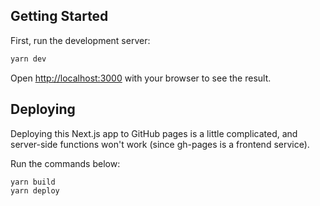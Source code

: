 ## Getting Started

First, run the development server:

```bash
yarn dev
```

Open [http://localhost:3000](http://localhost:3000) with your browser to see the result.

## Deploying

Deploying this Next.js app to GitHub pages is a little complicated, and server-side functions won't work (since gh-pages is a frontend service). 

Run the commands below: 

```bash
yarn build
yarn deploy
```